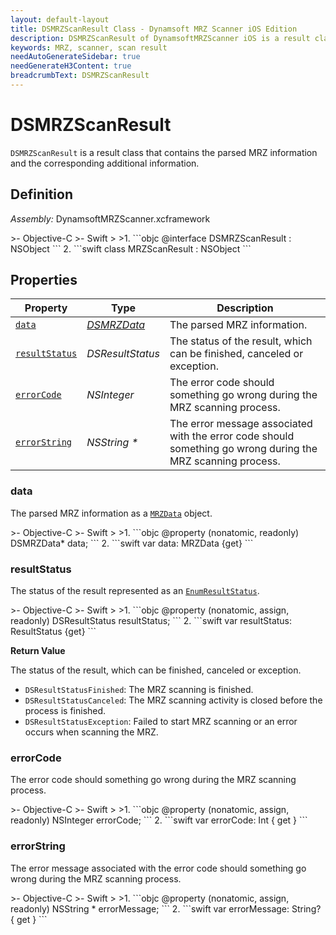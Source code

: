 ```yaml
---
layout: default-layout
title: DSMRZScanResult Class - Dynamsoft MRZ Scanner iOS Edition
description: DSMRZScanResult of DynamsoftMRZScanner iOS is a result class that contains the parsed MRZ information from one scan and the additional information.
keywords: MRZ, scanner, scan result
needAutoGenerateSidebar: true
needGenerateH3Content: true
breadcrumbText: DSMRZScanResult
---
```


# DSMRZScanResult

`DSMRZScanResult` is a result class that contains the parsed MRZ information and the corresponding additional information.

## Definition

*Assembly:* DynamsoftMRZScanner.xcframework

<div class="sample-code-prefix"></div>
>- Objective-C
>- Swift
>
>1. 
```objc
@interface DSMRZScanResult : NSObject
```
2. 
```swift
class MRZScanResult : NSObject
```

## Properties

| Property | Type | Description |
| -------- | ---- | ----------- |
| [`data`](#data) | [*DSMRZData*](mrz-data.md) | The parsed MRZ information. |
| [`resultStatus`](#resultstatus) | *DSResultStatus* | The status of the result, which can be finished, canceled or exception. |
| [`errorCode`](#errorcode) | *NSInteger* | The error code should something go wrong during the MRZ scanning process. |
| [`errorString`](#errorstring) | *NSString \** | The error message associated with the error code should something go wrong during the MRZ scanning process. |

### data

The parsed MRZ information as a [`MRZData`](mrz-data.md) object.

<div class="sample-code-prefix"></div>
>- Objective-C
>- Swift
>
>1. 
```objc
@property (nonatomic, readonly) DSMRZData* data;
```
2. 
```swift
var data: MRZData {get}
```

### resultStatus

The status of the result represented as an [`EnumResultStatus`](result-status.md).

<div class="sample-code-prefix"></div>
>- Objective-C
>- Swift
>
>1. 
```objc
@property (nonatomic, assign, readonly) DSResultStatus resultStatus;
```
2. 
```swift
var resultStatus: ResultStatus {get}
```

**Return Value**

The status of the result, which can be finished, canceled or exception.

- `DSResultStatusFinished`: The MRZ scanning is finished.
- `DSResultStatusCanceled`: The MRZ scanning activity is closed before the process is finished.
- `DSResultStatusException`: Failed to start MRZ scanning or an error occurs when scanning the MRZ.

### errorCode

The error code should something go wrong during the MRZ scanning process.

<div class="sample-code-prefix"></div>
>- Objective-C
>- Swift
>
>1. 
```objc
@property (nonatomic, assign, readonly) NSInteger errorCode;
```
2. 
```swift
var errorCode: Int { get }
```

### errorString

The error message associated with the error code should something go wrong during the MRZ scanning process.

<div class="sample-code-prefix"></div>
>- Objective-C
>- Swift
>
>1. 
```objc
@property (nonatomic, assign, readonly) NSString * errorMessage;
```
2. 
```swift
var errorMessage: String? { get }
```
